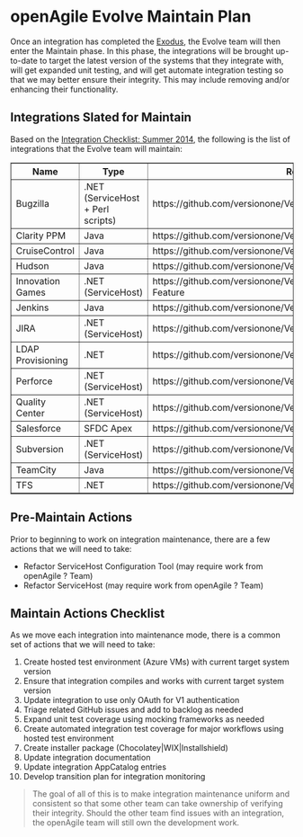 # openAgile Evolve Maintain Plan

Once an integration has completed the [Exodus](https://github.com/versionone/openAgile/blob/master/Evolve/Exodus.md), the Evolve team will then enter the Maintain phase. In this phase, the integrations will be brought up-to-date to target the latest version of the systems that they integrate with, will get expanded unit testing, and will get automate integration testing so that we may better ensure their integrity. This may include removing and/or enhancing their functionality.

## Integrations Slated for Maintain

Based on the [Integration Checklist: Summer 2014](http://confluence/display/V1Integrations/Integration+Checklist+2014+%283%29+Summer), the following is the list of integrations that the Evolve team will maintain:

<table border="1" width="100%">
	<tr>
		<th>Name</th>
		<th>Type</th>
		<th>Repo</th>
	</tr>
	<tr>
		<td>Bugzilla</td>
		<td>.NET (ServiceHost + Perl scripts)</td>
		<td>https://github.com/versionone/VersionOne.Integration.Bugzilla</td>
	</tr>
	<tr>
		<td>Clarity PPM</td>
		<td>Java</td>
		<td>https://github.com/versionone/VersionOne.Integration.ClarityPPM</td>
	</tr>
	<tr>
		<td>CruiseControl</td>
		<td>Java</td>
		<td>https://github.com/versionone/VersionOne.Integration.CruiseControl</td>
	</tr>
	<tr>
		<td>Hudson</td>
		<td>Java</td>
		<td>https://github.com/versionone/VersionOne.Integration.Hudson</td>
	</tr>
	<tr>
		<td>Innovation Games</td>
		<td>.NET (ServiceHost)</td>
		<td>https://github.com/versionone/VersionOne.Integration.Buy-A-Feature</td>
	</tr>
	<tr>
		<td>Jenkins</td>
		<td>Java</td>
		<td>https://github.com/versionone/VersionOne.Integration.Jenkins</td>
	</tr>
	<tr>
		<td>JIRA</td>
		<td>.NET (ServiceHost)</td>
		<td>https://github.com/versionone/VersionOne.Integration.JIRA</td>
	</tr>
	<tr>
		<td>LDAP Provisioning</td>
		<td>.NET</td>
		<td>https://github.com/versionone/VersionOne.Provisioning.LDAP</td>
	</tr>
	<tr>
		<td>Perforce</td>
		<td>.NET (ServiceHost)</td>
		<td>https://github.com/versionone/VersionOne.Integration.Perforce</td>
	</tr>
	<tr>
		<td>Quality Center</td>
		<td>.NET (ServiceHost)</td>
		<td>https://github.com/versionone/VersionOne.Integration.QualityCenter</td>
	</tr>
	<tr>
		<td>Salesforce</td>
		<td>SFDC Apex</td>
		<td>https://github.com/versionone/VersionOne.Integration.Salesforce</td>
	</tr>
	<tr>
		<td>Subversion</td>
		<td>.NET (ServiceHost)</td>
		<td>https://github.com/versionone/VersionOne.Integration.Subversion</td>
	</tr>
	<tr>
		<td>TeamCity</td>
		<td>Java</td>
		<td>https://github.com/versionone/VersionOne.Integration.TeamCity</td>
	</tr>
	<tr>
		<td>TFS</td>
		<td>.NET</td>
		<td>https://github.com/versionone/VersionOne.Integration.VSTFS</td>
	</tr>
</table>

## Pre-Maintain Actions

Prior to beginning to work on integration maintenance, there are a few actions that we will need to take:

* Refactor ServiceHost Configuration Tool (may require work from openAgile ? Team)
* Refactor ServiceHost (may require work from openAgile ? Team)

## Maintain Actions Checklist

As we move each integration into maintenance mode, there is a common set of actions that we will need to take:

1. Create hosted test environment (Azure VMs) with current target system version
2. Ensure that integration compiles and works with current target system version
3. Update integration to use only OAuth for V1 authentication
4. Triage related GitHub issues and add to backlog as needed
5. Expand unit test coverage using mocking frameworks as needed
6. Create automated integration test coverage for major workflows using hosted test environment
7. Create installer package (Chocolatey|WIX|Installshield)
8. Update integration documentation
9. Update integration AppCatalog entries
10. Develop transition plan for integration monitoring

> The goal of all of this is to make integration maintenance uniform and consistent so that some other team can take ownership of verifying their integrity. Should the other team find issues with an integration, the openAgile team will still own the development work.